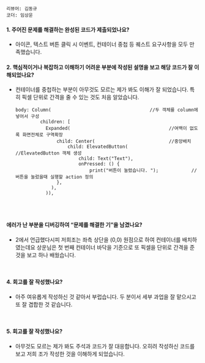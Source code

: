 ```리뷰어: 김동규```  
```코더: 임상운```
</br>  
#### 1. 주어진 문제를 해결하는 완성된 코드가 제출되었나요?  

* 아이콘, 텍스트 버튼 클릭 시 이벤트, 컨테이너 중첩 등 퀘스트 요구사항을 모두 만족했습니다.

#### 2. 핵심적이거나 복잡하고 이해하기 어려운 부분에 작성된 설명을 보고 해당 코드가 잘 이해되었나요?  
* 컨테이너를 중첩하는 부분이 아무것도 모르는 제가 봐도 이해가 잘 되었습니다. 특히 픽셀 단위로 간격을 줄 수 있는 것도 처음 알았습니다.
     
     ```
     body: Column(                                    //두 객체를 column에 넣어서 구성
              children: [
                Expanded(                                    //여백이 없도록 화면전체로 구역확장
                    child: Center(                           //중앙배치
                        child: ElevatedButton(                     //ElevatedButton 객체 생성
                            child: Text("Text"),
                            onPressed: () {
                                print("버튼이 눌렸습니다. ");            //버튼을 눌렀을때 실행할 action 정의
                    },
                  ),
                )),
                

</br>  

#### 에러가 난 부분을 디버깅하여 “문제를 해결한 기”을 남겼나요?  


* 2에서 언급했다시피 저희조는 좌측 상단을 (0,0) 원점으로 하여 컨테이너를 배치하였는데요 상운님은 첫 번째 컨테이너 바닥을 기준으로 또
픽셀을 단위로 간격을 준 것을 보고 하나 배웠습니다.  

</br>  

#### 4.  회고를 잘 작성했나요?  

* 아주 여유롭게 작성하신 것 같아서 부럽습니다. 두 분이서 세부 과업을 잘 맡으시고 또 잘 겹합한 것 같습니다.
</br>    

#### 5.  회고를 잘 작성했나요?  
* 아무것도 모르는 제가 봐도 주석과 코드가 잘 대응합니다. 오히려 작성하신 코드를 보고 저희 조가 작성한 것을 이해하게 되었습니다.  